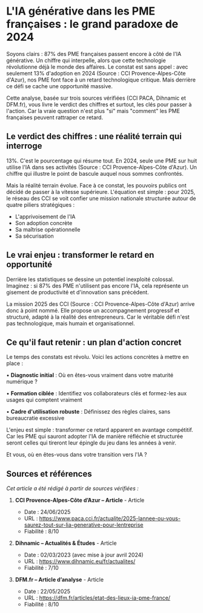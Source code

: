 <!-- 
ARTICLE FINAL - OPTIMISÉ STYLE PRIZM
Version : Factuel + Style
Score intégrité : 100.0%
Optimisé le : 2025-07-29T20:37:25.232Z
-->

# L'IA générative dans les PME françaises : le grand paradoxe de 2024

Soyons clairs : 87% des PME françaises passent encore à côté de l'IA générative. Un chiffre qui interpelle, alors que cette technologie révolutionne déjà le monde des affaires. Le constat est sans appel : avec seulement 13% d'adoption en 2024 (Source : CCI Provence-Alpes-Côte d'Azur), nos PME font face à un retard technologique critique. Mais derrière ce défi se cache une opportunité massive.

Cette analyse, basée sur trois sources vérifiées (CCI PACA, Dihnamic et DFM.fr), vous livre le verdict des chiffres et surtout, les clés pour passer à l'action. Car la vraie question n'est plus "si" mais "comment" les PME françaises peuvent rattraper ce retard.

## Le verdict des chiffres : une réalité terrain qui interroge

13%. C'est le pourcentage qui résume tout. En 2024, seule une PME sur huit utilise l'IA dans ses activités (Source : CCI Provence-Alpes-Côte d'Azur). Un chiffre qui illustre le point de bascule auquel nous sommes confrontés.

Mais la réalité terrain évolue. Face à ce constat, les pouvoirs publics ont décidé de passer à la vitesse supérieure. L'équation est simple : pour 2025, le réseau des CCI se voit confier une mission nationale structurée autour de quatre piliers stratégiques :
- L'apprivoisement de l'IA
- Son adoption concrète
- Sa maîtrise opérationnelle
- Sa sécurisation

## Le vrai enjeu : transformer le retard en opportunité

Derrière les statistiques se dessine un potentiel inexploité colossal. Imaginez : si 87% des PME n'utilisent pas encore l'IA, cela représente un gisement de productivité et d'innovation sans précédent.

La mission 2025 des CCI (Source : CCI Provence-Alpes-Côte d'Azur) arrive donc à point nommé. Elle propose un accompagnement progressif et structuré, adapté à la réalité des entrepreneurs. Car le véritable défi n'est pas technologique, mais humain et organisationnel.

## Ce qu'il faut retenir : un plan d'action concret

Le temps des constats est révolu. Voici les actions concrètes à mettre en place :

• **Diagnostic initial** : Où en êtes-vous vraiment dans votre maturité numérique ? 

• **Formation ciblée** : Identifiez vos collaborateurs clés et formez-les aux usages qui comptent vraiment

• **Cadre d'utilisation robuste** : Définissez des règles claires, sans bureaucratie excessive

L'enjeu est simple : transformer ce retard apparent en avantage compétitif. Car les PME qui sauront adopter l'IA de manière réfléchie et structurée seront celles qui tireront leur épingle du jeu dans les années à venir.

Et vous, où en êtes-vous dans votre transition vers l'IA ?

## Sources et références

*Cet article a été rédigé à partir de sources vérifiées :*

1. **CCI Provence-Alpes-Côte d’Azur – Article** - Article
   - Date : 24/06/2025  
   - URL : https://www.paca.cci.fr/actualite/2025-lannee-ou-vous-saurez-tout-sur-lia-generative-pour-lentreprise  
   - Fiabilité : 8/10

2. **Dihnamic – Actualités & Études** - Article
   - Date : 02/03/2023 (avec mise à jour avril 2024)  
   - URL : https://www.dihnamic.eu/fr/actualites/  
   - Fiabilité : 7/10

3. **DFM.fr – Article d’analyse** - Article
   - Date : 22/05/2025  
   - URL : https://dfm.fr/articles/etat-des-lieux-ia-pme-france/  
   - Fiabilité : 8/10

